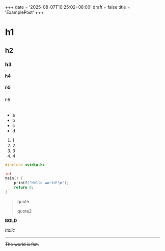 +++
date = '2025-08-07T10:25:02+08:00'
draft = false 
title = 'ExamplePost'
+++

# h1

## h2

### h3

#### h4

##### h5

###### h6

- a
- b
- c
- d

1. 1
2. 2
3. 3
4. 4

```c
#include <stdio.h>

int
main() {
    printf("Hello world!\n");
    return 0;
}
```


> quote
>
> quote2

**BOLD**

*Italic*

***

~~The world is flat.~~
